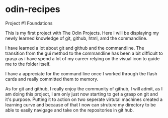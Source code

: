 # odin-recipes
Project #1 Foundations 

This is my first project with The Odin Projects. Here I will be displaying my newly learned knowledge of git, github, html, amd the commandline. 

I have learned a lot about git and github and the commandline. The transition from the gui method to the commandline has been a bit difficult to grasp as i have spend a lot of my career relying on the visual icon to guide me to the folder itself. 

I have a appreciate for the command line once I worked through the flash cards and really committed them to memory. 

As for git and github, I really enjoy the community of github, I will admit, as I am doing this project, I am only just now starting to get a grasp on git and it's purpose. Putting it to action on two seperate virtutal machines created a learning curve and because of that I now can struture my directory to be able to easily navigage and take on the repositories in git hub. 